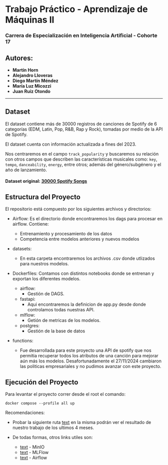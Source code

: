 # Trabajo Práctico - Aprendizaje de Máquinas II

### Carrera de Especialización en Inteligencia Artificial - Cohorte 17

## Autores:
- **Martín Horn**
- **Alejandro Lloveras**
- **Diego Martín Méndez**
- **María Luz Micozzi**
- **Juan Ruíz Otondo**

---

## Dataset

El dataset contiene más de 30000 registros de canciones de Spotify de 6 categorías (EDM, Latin, Pop, R&B, Rap y Rock), tomadas por medio de la API de Spotify.

El dataset cuenta con información actualizada a fines del 2023.

Nos centraremos en el campo `track_popularity` y buscaremos su relación con otros campos que describen las características musicales como: `key`, `tempo`, `danceability`, `energy`, entre otros; además del género/subgénero y el año de lanzamiento.

#### Dataset original: [30000 Spotify Songs](https://www.kaggle.com/datasets/joebeachcapital/30000-spotify-songs)

## Estructura del Proyecto

El repositorio está compuesto por los siguientes archivos y directorios:

- Airflow: Es el directorio donde encontraremos los dags para procesar en airflow. Contiene:
  - Entrenamiento y procesamiento de los datos
  - Competencia entre modelos anteriores y nuevos modelos

- datasets: 
  - En esta carpeta encontraremos los archivos .csv donde utlizados para nuestros modelos.

- Dockerfiles: Contamos con distintos notebooks donde se entrenan y exportan los diferentes modelos.
    - airflow:
      * Gestión de DAGS.
    - fastapi:
      * Aqui encontraremos la definicion de app.py desde donde controlamos todas nuestras API.
    - mlflow:
      * Getión de metricas de los modelos.
    - postgres:
      * Gestión de la base de datos


- functions:
  - Fue desarrollada para este proyecto una API de spotify que nos permitia recuperar todos los atributos de una canción para mejorar aún más los modelos. Desafortunadamente el 27/11/2024 cambiaron las politicas empresariales y no pudimos avanzar con este proyecto.


## Ejecución del Proyecto

Para levantar el proyecto correr desde el root el comando:

```
docker compose --profile all up
```

Recomendaciones: 

- Probar la siguiente ruta [text](http://localhost:8800/view/) en la misma podrán ver el resultado de nuestro trabajo de los ultimos 4 meses.

- De todas formas, otros links utiles son:

  - [text](http://localhost:9000) - MinIO
  - [text](http://localhost:5000) - MLFlow
  - [text](http://localhost:8080) - Airflow